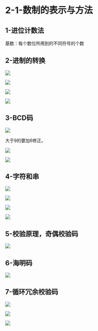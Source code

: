 # 2-1-数制的表示与方法

## 1-进位计数法

基数：每个数位所用到的不同符号的个数

## 2-进制的转换

![](../../.gitbook/assets/image%20%28165%29.png)

![](../../.gitbook/assets/image%20%28313%29.png)

![](../../.gitbook/assets/image%20%2869%29.png)

![](../../.gitbook/assets/image%20%2882%29.png)



## 3-BCD码

![](../../.gitbook/assets/image%20%28286%29.png)

大于9的要加6修正。

![](../../.gitbook/assets/image%20%2843%29.png)

![](../../.gitbook/assets/image%20%28135%29.png)

## 4-字符和串

![](../../.gitbook/assets/image%20%28187%29.png)

![](../../.gitbook/assets/image%20%28112%29.png)

![](../../.gitbook/assets/image%20%28258%29.png)

![](../../.gitbook/assets/image%20%287%29.png)

## 5-校验原理，奇偶校验码

![](../../.gitbook/assets/image%20%2857%29.png)

## 6-海明码

![](../../.gitbook/assets/image%20%28351%29.png)

## 7-循环冗余校验码

![](../../.gitbook/assets/image%20%28320%29.png)

![](../../.gitbook/assets/image%20%28138%29.png)

![](../../.gitbook/assets/image%20%2840%29.png)

